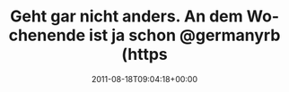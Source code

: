 ---
retweeted: false
source: <a href="http://itunes.apple.com/us/app/twitter/id409789998?mt=12" rel="nofollow">Twitter
  for Mac</a>
entities:
  hashtags: []
  symbols: []
  user_mentions:
  - name: germanyrb
    screen_name: germanyrb
    indices:
    - '54'
    - '64'
    id_str: '191204139'
    id: '191204139'
  urls:
  - url: http://t.co/o0MCxZ2
    expanded_url: http://nachrichten.lvz-online.de/leipzig/polizeiticker/polizeiticker-leipzig/stadt-verbietet-npd-kundgebung-und-alle-gegenveranstaltungen/r-polizeiticker-leipzig-a-101524.html
    display_url: nachrichten.lvz-online.de/leipzig/polize…
    indices:
    - '66'
    - '85'
display_text_range:
- '0'
- '85'
favorite_count: '0'
id_str: '104116400196562944'
truncated: false
retweet_count: '1'
id: '104116400196562944'
possibly_sensitive: false
created_at: Thu Aug 18 09:04:18 +0000 2011
favorited: false
full_text: 'Geht gar nicht anders. An dem Wochenende ist ja schon [@germanyrb](https://twitter.com/germanyrb):'
lang: de
quote_url: http://nachrichten.lvz-online.de/leipzig/polizeiticker/polizeiticker-leipzig/stadt-verbietet-npd-kundgebung-und-alle-gegenveranstaltungen/r-polizeiticker-leipzig-a-101524.html
tags:
- pesos/twitter
date: '2011-08-18T09:04:18+00:00'
src: https://twitter.com/bascht/status/104116400196562944
original_url: https://twitter.com/bascht/status/104116400196562944
type: twitter_tweet
text: 'Geht gar nicht anders. An dem Wochenende ist ja schon [@germanyrb](https://twitter.com/germanyrb):'
title: Geht gar nicht anders. An dem Wochenende ist ja schon @germanyrb (https

---